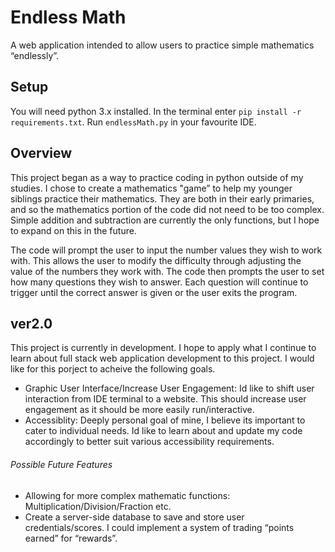 # Endless Math
A web application intended to allow users to practice simple mathematics “endlessly”. 

## Setup
You will need python 3.x installed.
In the terminal enter `pip install -r requirements.txt`.
Run `endlessMath.py` in your favourite IDE.

## Overview
This project began as a way to practice coding in python outside of my studies. I chose to create a mathematics "game” to help my younger siblings practice their mathematics. They are both in their early primaries, and so the mathematics portion of the code did not need to be too complex. Simple addition and subtraction are currently the only functions, but I hope to expand on this in the future.

The code will prompt the user to input the number values they wish to work with. This allows the user to modify the difficulty through adjusting the value of the numbers they work with. The code then prompts the user to set how many questions they wish to answer. Each question will continue to trigger until the correct answer is given or the user exits the program.

## ver2.0
This project is currently in development. I hope to apply what I continue to learn about full stack web application development to this project. I would like for this porject to acheive the following goals. 
- Graphic User Interface/Increase User Engagement: Id like to shift user interaction from IDE terminal to a website. This should increase user engagement as it should be more easily run/interactive.
- Accessiblity: Deeply personal goal of mine, I believe its important to cater to individual needs. Id like to learn about and update my code accordingly to better suit various accessibility requirements.


###### Possible Future Features
- Allowing for more complex mathematic functions: Multiplication/Division/Fraction etc.
- Create a server-side database to save and store user credentials/scores. I could implement a system of trading “points earned” for “rewards”.
